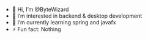 - 👋 Hi, I’m @ByteWizard
- 👀 I’m interested in backend & desktop development
- 🌱 I’m currently learning spring and javafx
- ⚡ Fun fact: Nothing
